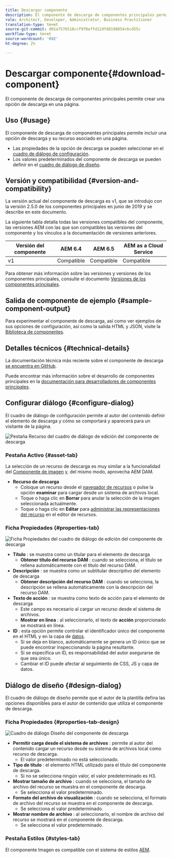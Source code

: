 ```yaml
---
title: Descargar componente
description: El componente de descarga de componentes principales permite crear una opción de descarga en una página.
role: Architect, Developer, Administrator, Business Practitioner
translation-type: tm+mt
source-git-commit: d01a7576518ccf9f0effd12dfd8198854c6cd55c
workflow-type: tm+mt
source-wordcount: '692'
ht-degree: 2%

---
```



# Descargar componente{#download-component}

El componente de descarga de componentes principales permite crear una opción de descarga en una página.

## Uso {#usage}

El componente de descarga de componentes principales permite incluir una opción de descarga y su recurso asociado en una página.

* Las propiedades de la opción de descarga se pueden seleccionar en el [cuadro de diálogo de configuración](#configure-dialog).
* Los valores predeterminados del componente de descarga se pueden definir en el [cuadro de diálogo de diseño](#design-dialog).

## Versión y compatibilidad {#version-and-compatibility}

La versión actual del componente de descarga es v1, que se introdujo con la versión 2.5.0 de los componentes principales en junio de 2019 y se describe en este documento.

La siguiente tabla detalla todas las versiones compatibles del componente, las versiones AEM con las que son compatibles las versiones del componente y los vínculos a la documentación de versiones anteriores.

| Versión del componente | AEM 6.4 | AEM 6.5 | AEM as a Cloud Service |
|--- |--- |---|---|
| v1 | Compatible | Compatible | Compatible |

Para obtener más información sobre las versiones y versiones de los componentes principales, consulte el documento [Versiones de los componentes principales](/help/versions.md).

## Salida de componente de ejemplo {#sample-component-output}

Para experimentar el componente de descarga, así como ver ejemplos de sus opciones de configuración, así como la salida HTML y JSON, visite la [Biblioteca de componentes](https://adobe.com/go/aem_cmp_library_download).

## Detalles técnicos {#technical-details}

La documentación técnica más reciente sobre el componente de descarga [se encuentra en GitHub](https://adobe.com/go/aem_cmp_tech_download_v1).

Puede encontrar más información sobre el desarrollo de componentes principales en la [documentación para desarrolladores de componentes principales](/help/developing/overview.md).

## Configurar diálogo {#configure-dialog}

El cuadro de diálogo de configuración permite al autor del contenido definir el elemento de descarga y cómo se comportará y aparecerá para un visitante de la página.

![Pestaña Recurso del cuadro de diálogo de edición del componente de descarga](/help/assets/download-edit-asset.png)

### Pestaña Activo {#asset-tab}

La selección de un recurso de descarga es muy similar a la funcionalidad del [Componente de imagen](image.md) y, del mismo modo, aprovecha AEM DAM.

* **Recurso de descarga**
   * Coloque un recurso desde el [navegador de recursos](https://docs.adobe.com/content/help/en/experience-manager-cloud-service/sites/authoring/fundamentals/environment-tools.html) o pulse la opción **examinar** para cargar desde un sistema de archivos local.
   * Toque o haga clic en **Borrar** para anular la selección de la imagen seleccionada actualmente.
   * Toque o haga clic en **Editar** para [administrar las representaciones del recurso](https://docs.adobe.com/content/help/en/experience-manager-cloud-service/assets/manage/manage-digital-assets.html) en el editor de recursos.

### Ficha Propiedades {#properties-tab}

![Ficha Propiedades del cuadro de diálogo de edición del componente de descarga](/help/assets/download-edit-properties.png)

* **Título** : se muestra como un titular para el elemento de descarga
   * **Obtener título del recurso DAM** : cuando se selecciona, el título se rellena automáticamente con el título del recurso DAM.
* **Descripción** : se muestra como un subtitular descriptivo del elemento de descarga
   * **Obtener descripción del recurso DAM** : cuando se selecciona, la descripción se rellena automáticamente con la descripción del recurso DAM.
* **Texto de acción** : se muestra como texto de acción para el elemento de descarga
   * Este campo es necesario al cargar un recurso desde el sistema de archivos.
   * **Mostrar en línea** : al seleccionarlo, el texto de  **acción** proporcionado se mostrará en línea.
* **ID** : esta opción permite controlar el identificador único del componente en el HTML y en la capa de  [datos](/help/developing/data-layer/overview.md).
   * Si se deja en blanco, automáticamente se genera un ID único que se puede encontrar inspeccionando la página resultante.
   * Si se especifica un ID, es responsabilidad del autor asegurarse de que sea único.
   * Cambiar el ID puede afectar al seguimiento de CSS, JS y capa de datos.

## Diálogo de diseño {#design-dialog}

El cuadro de diálogo de diseño permite que el autor de la plantilla defina las opciones disponibles para el autor de contenido que utiliza el componente de descarga.

### Ficha Propiedades {#properties-tab-design}

![Cuadro de diálogo Diseño del componente de descarga](/help/assets/download-design.png)

* **Permitir carga desde el sistema de archivos** : permite al autor del contenido cargar un recurso desde su sistema de archivos local como recurso de descarga.
   * El valor predeterminado no está seleccionado.
* **Tipo de título** : el elemento HTML utilizado para el título del componente de descarga.
   * Si no se selecciona ningún valor, el valor predeterminado es H3.
* **Mostrar tamaño de archivo** : cuando se selecciona, el tamaño de archivo del recurso se muestra en el componente de descarga.
   * Se selecciona el valor predeterminado.
* **Formato del archivo de visualización** : cuando se selecciona, el formato de archivo del recurso se muestra en el componente de descarga.
   * Se selecciona el valor predeterminado.
* **Mostrar nombre de archivo** : al seleccionarlo, el nombre de archivo del recurso se mostrará en el componente de descarga.
   * Se selecciona el valor predeterminado.

### Pestaña Estilos {#styles-tab}

El componente Imagen es compatible con el sistema de estilos [AEM](/help/get-started/authoring.md#component-styling).
